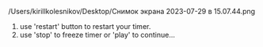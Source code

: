 
/Users/kirillkolesnikov/Desktop/Снимок экрана 2023-07-29 в 15.07.44.png

1. use 'restart' button to restart your timer.
2. use 'stop' to freeze timer or 'play' to continue...
